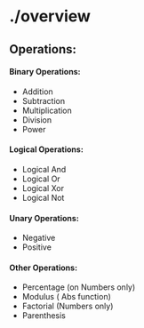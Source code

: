 # ./overview

## Operations:

#### Binary Operations:

- Addition
- Subtraction
- Multiplication
- Division
- Power

#### Logical Operations:
- Logical And
- Logical Or
- Logical Xor
- Logical Not

#### Unary Operations:

- Negative
- Positive

#### Other Operations:

- Percentage (on Numbers only)
- Modulus ( Abs function)
- Factorial (Numbers only)
- Parenthesis
